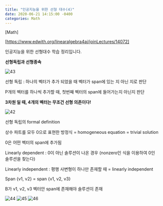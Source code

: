 ```yaml
---
title: "인공지능을 위한 선형 대수(4)"
date: 2020-06-21 14:15:00 -0400
categories: Math
---
```

[Math]

[https://www.edwith.org/linearalgebra4ai/joinLectures/14072] 

인공지능을 위한 선형대수 학습 정리입니다.

**선형독립과 선형종속**

![43](https://user-images.githubusercontent.com/60867950/85217183-eda3fd80-b3c8-11ea-85b3-a0120b1f47c4.PNG)

선형 독립 : 하나의 벡터가 추가 되었을 때 벡터가 span에 있는 지 아닌 지로 판단

P개의 벡터를 하나씩 추가할 때, 첫번째 벡터의 span에 들어가는지 아닌지 판단

**3차원 일 때, 4개의 벡터는 무조건 선형 의존이다!**

![42](https://user-images.githubusercontent.com/60867950/85217214-3491f300-b3c9-11ea-9b56-bd789c442f3e.PNG)

선형 독립의 formal definition

상수 파트를 모두 0으로 표현한 방정식 = homogeneous equation = trivial solution

0은 어떤 벡터의 span에 추가됨

Linearly dependent : 0이 아닌 솔루션이 나온 경우 (nonzero인 식을 이용하여 0인 솔루션을 찾는다)

Linearly independent : 평행 사변형이 하나만 존재할 때 = linearly independent

Span {v1, v2} = span {v1, v2, v3}

B가 v1, v2, v3 벡터안 span에 존재해야 솔루션이 존재 

![44](https://user-images.githubusercontent.com/60867950/85217203-2512aa00-b3c9-11ea-8f12-30c16f66da4f.PNG)
![45](https://user-images.githubusercontent.com/60867950/85217206-27750400-b3c9-11ea-8faa-e90ef7ab3e73.PNG)
![46](https://user-images.githubusercontent.com/60867950/85217208-28a63100-b3c9-11ea-9da9-a570687adb8f.PNG)



